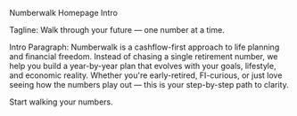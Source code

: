 Numberwalk Homepage Intro

Tagline:
Walk through your future — one number at a time.

Intro Paragraph:
Numberwalk is a cashflow-first approach to life planning and financial freedom. Instead of chasing a single retirement number, we help you build a year-by-year plan that evolves with your goals, lifestyle, and economic reality. Whether you're early-retired, FI-curious, or just love seeing how the numbers play out — this is your step-by-step path to clarity.

Start walking your numbers.